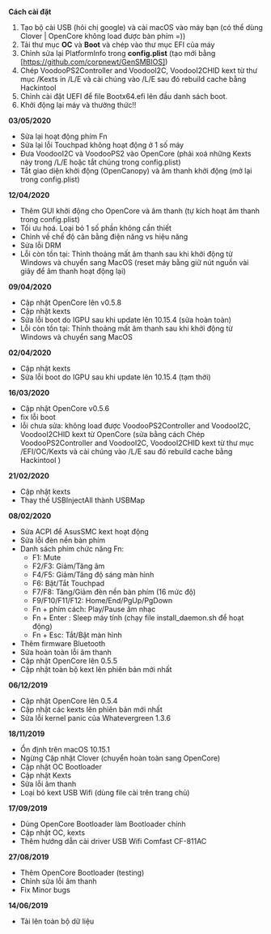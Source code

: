 **Cách cài đặt**
1. Tạo bộ cài USB (hỏi chị google) và cài macOS vào máy bạn (có thể dùng Clover | OpenCore không load được bàn phím =))
2. Tải thư mục **OC** và **Boot** và chép vào thư mục EFI của máy
3. Chỉnh sửa lại PlatformInfo trong **config.plist** (tạo mới bằng [https://github.com/corpnewt/GenSMBIOS])
4. Chép VoodooPS2Controller and VoodooI2C, VoodooI2CHID kext từ thư mục /Kexts in /L/E và cài chúng vào /L/E sau đó rebuild cache bằng Hackintool
5. Chỉnh cài đặt UEFI để file Bootx64.efi lên đầu danh sách boot.
6. Khởi động lại máy và thưởng thức!!

**03/05/2020**
- Sửa lại hoạt động phím Fn
- Sửa lại lỗi Touchpad không hoạt động ở 1 số máy
- Đưa VoodooI2C và VoodooPS2 vào OpenCore (phải xoá những Kexts này trong /L/E hoặc tắt chúng trong config.plist)
- Tắt giao diện khởi động (OpenCanopy) và âm thanh khởi động (mở lại trong config.plist)

**12/04/2020**
- Thêm GUI khởi động cho OpenCore và âm thanh (tự kích hoạt âm thanh trong config.plist)
- Tối ưu hoá. Loại bỏ 1 số phần không cần thiết
- Chỉnh về chế độ cân bằng điện năng vs hiệu năng
- Sửa lỗi DRM
- Lỗi còn tồn tại: Thỉnh thoảng mất âm thanh sau khi khởi động từ Windows và chuyển sang MacOS (reset máy bằng giữ nút nguồn vài giây để âm thanh hoạt động lại)

**09/04/2020**
- Cập nhật OpenCore lên v0.5.8
- Cập nhật kexts
- Sửa lỗi boot do IGPU sau khi update lên 10.15.4 (sửa hoàn toàn)
- Lỗi còn tồn tại: Thỉnh thoảng mất âm thanh sau khi khởi động từ Windows và chuyển sang MacOS

**02/04/2020**
- Cập nhật kexts
- Sửa lỗi boot do IGPU sau khi update lên 10.15.4 (tạm thời)

**16/03/2020**
- Cập nhật OpenCore v0.5.6
- fix lỗi boot
- lỗi chưa sửa: không load được VoodooPS2Controller and VoodooI2C, VoodooI2CHID kext từ OpenCore (sửa bằng cách Chép VoodooPS2Controller and VoodooI2C, VoodooI2CHID kext từ thư mục /EFI/OC/Kexts và cài chúng vào /L/E sau đó rebuild cache bằng Hackintool )

**21/02/2020**
- Cập nhật kexts
- Thay thế USBInjectAll thành USBMap

**08/02/2020**
- Sửa ACPI để AsusSMC kext hoạt động
- Sửa lỗi đèn nền bàn phím
- Danh sách phím chức năng Fn:
  + F1: Mute
  + F2/F3: Giảm/Tăng âm
  + F4/F5: Giảm/Tăng độ sáng màn hình
  + F6: Bật/Tắt Touchpad
  + F7/F8: Tăng/Giảm đèn nền bàn phím (16 mức độ)
  + F9/F10/F11/F12: Home/End/PgUp/PgDown
  + Fn + phím cách: Play/Pause âm nhạc
  + Fn + Enter : Sleep máy tính (chạy file install_daemon.sh để hoạt động)
  + Fn + Esc: Tắt/Bật màn hình
- Thêm firmware Bluetooth  
- Sửa hoàn toàn lỗi âm thanh
- Cập nhật OpenCore lên 0.5.5
- Cập nhật toàn bộ kext lên phiên bản mới nhất

**06/12/2019**
- Cập nhật OpenCore lên 0.5.4
- Cập nhật các kexts lên phiên bản mới nhất
- Sửa lỗi kernel panic của Whatevergreen 1.3.6

**18/11/2019**
- Ổn định trên macOS 10.15.1
- Ngừng Cập nhật Clover (chuyển hoàn toàn sang OpenCore)
- Cập nhật OC Bootloader
- Cập nhật Kexts
- Sửa lỗi âm thanh
- Loại bỏ kext USB Wifi (dùng file cài trên trang chủ)

**17/09/2019**
- Dùng OpenCore Bootloader làm Bootloader chính
- Cập nhật OC, kexts
- Thêm hướng dẫn cài driver USB Wifi Comfast CF-811AC

**27/08/2019**
- Thêm OpenCore Bootloader (testing)
- Chỉnh sửa lỗi âm thanh
- Fix Minor bugs

**14/06/2019**
- Tải lên toàn bộ dữ liệu
